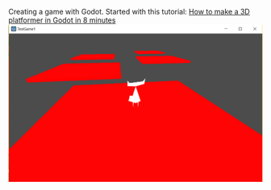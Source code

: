 Creating a game with Godot. Started with this tutorial:
[How to make a 3D platformer in Godot in 8 minutes](https://www.youtube.com/watch?v=1I3z5ZpBOmc)
![Test Game 1 Screenshot](media/testgame1.png)
